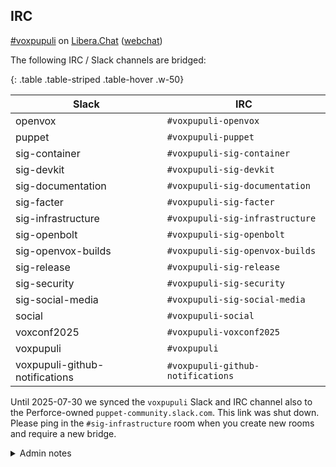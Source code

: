 <!-- markdownlint-disable MD041 -->
## <i class="fa-regular fa-circle-user"></i> IRC

[#voxpupuli](ircs://irc.libera.chat:6697/voxpupuli) on [Libera.Chat](https://libera.chat/) ([webchat](https://web.libera.chat/?#voxpupuli))

The following IRC / Slack channels are bridged:

{: .table .table-striped .table-hover .w-50}

| Slack              | IRC                           |
| ------------------ | ----------------------------- |
| openvox            | `#voxpupuli-openvox`            |
| puppet             | `#voxpupuli-puppet`             |
| sig-container      | `#voxpupuli-sig-container`      |
| sig-devkit         | `#voxpupuli-sig-devkit`         |
| sig-documentation  | `#voxpupuli-sig-documentation`  |
| sig-facter         | `#voxpupuli-sig-facter`         |
| sig-infrastructure | `#voxpupuli-sig-infrastructure` |
| sig-openbolt       | `#voxpupuli-sig-openbolt`       |
| sig-openvox-builds | `#voxpupuli-sig-openvox-builds` |
| sig-release        | `#voxpupuli-sig-release`        |
| sig-security       | `#voxpupuli-sig-security`       |
| sig-social-media   | `#voxpupuli-sig-social-media`   |
| social             | `#voxpupuli-social`             |
| voxconf2025        | `#voxpupuli-voxconf2025`        |
| voxpupuli          | `#voxpupuli`                    |
| voxpupuli-github-notifications | `#voxpupuli-github-notifications` |

Until 2025-07-30 we synced the `voxpupuli` Slack and IRC channel also to the Perforce-owned `puppet-community.slack.com`.
This link was shut down.
Please ping in the `#sig-infrastructure` room when you create new rooms and require a new bridge.

<details class="card" >
  <summary class="card-header">Admin notes</summary>

  <p>List people with admin permissions for <code>#voxpupuli*</code></p>
  <blockquote><code>/msg chanserv flags #voxpupuli</code></blockquote>

  <p>Register a channel</p>
  <blockquote><code>/msg chanserv register #voxpupuli-sig-social-media</code></blockquote>

  <p>Mark the channel discoverable</p>
  <blockquote><code>/mode #voxpupuli-sig-social-media -s</code></blockquote>
</details>
